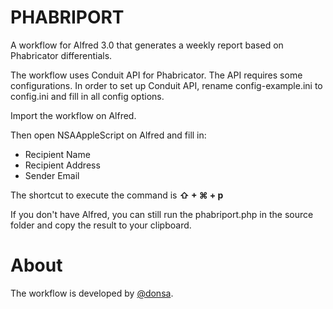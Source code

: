 # PHABRIPORT
A workflow for Alfred 3.0 that generates a weekly report based on Phabricator differentials.

The workflow uses Conduit API for Phabricator.
The API requires some configurations.
In order to set up Conduit API, rename config-example.ini to config.ini and fill in all config options.

Import the workflow on Alfred.

Then open NSAAppleScript on Alfred and fill in:
- Recipient Name
- Recipient Address
- Sender Email

The shortcut to execute the command is **⇧ + ⌘ + p**

If you don't have Alfred, you can still run the phabriport.php in the source folder and copy the result to your clipboard.


About
===
The workflow is developed by [@donsa](http://twitter.com/nunolopes_99/).

